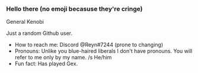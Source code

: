 ### Hello there (no emoji becasuse they're cringe)
General Kenobi

Just a random Github user.

- How to reach me: Discord @Reyn#7244 (prone to changing)
- Pronouns: Unlike you blue-haired liberals I don't have pronouns. You will refer to me only by my name. /s He/him
- Fun fact: Has played Gex.
